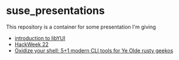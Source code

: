 # suse_presentations

This repository is a container for some presentation I'm giving 

- [introduction to libYUI](libyui_rest_api.html)
- [HackWeek 22](hackweek22.html)
- [Oxidize your shell:  5+1 modern CLI tools for Ye Olde rusty geekos](oxidize_your_shell.html)

